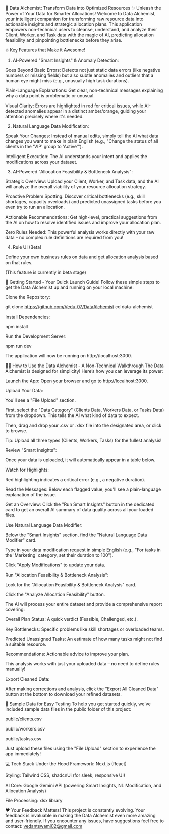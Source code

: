 🚀 Data Alchemist: Transform Data into Optimized Resources
✨ Unleash the Power of Your Data for Smarter Allocations!
Welcome to Data Alchemist, your intelligent companion for transforming raw resource data into actionable insights and strategic allocation plans. This application empowers non-technical users to cleanse, understand, and analyze their Client, Worker, and Task data with the magic of AI, predicting allocation feasibility and pinpointing bottlenecks before they arise.

🔥 Key Features that Make it Awesome!
1. AI-Powered "Smart Insights" & Anomaly Detection:

Goes Beyond Basic Errors: Detects not just static data errors (like negative numbers or missing fields) but also subtle anomalies and outliers that a human eye might miss (e.g., unusually high task durations).

Plain-Language Explanations: Get clear, non-technical messages explaining why a data point is problematic or unusual.

Visual Clarity: Errors are highlighted in red for critical issues, while AI-detected anomalies appear in a distinct amber/orange, guiding your attention precisely where it's needed.

2. Natural Language Data Modification:

Speak Your Changes: Instead of manual edits, simply tell the AI what data changes you want to make in plain English (e.g., "Change the status of all clients in the 'VIP' group to 'Active'").

Intelligent Execution: The AI understands your intent and applies the modifications across your dataset.

3. AI-Powered "Allocation Feasibility & Bottleneck Analysis":

Strategic Overview: Upload your Client, Worker, and Task data, and the AI will analyze the overall viability of your resource allocation strategy.

Proactive Problem Spotting: Discover critical bottlenecks (e.g., skill shortages, capacity overloads) and predicted unassigned tasks before you even try to run an allocation.

Actionable Recommendations: Get high-level, practical suggestions from the AI on how to resolve identified issues and improve your allocation plan.

Zero Rules Needed: This powerful analysis works directly with your raw data – no complex rule definitions are required from you!

4. Rule UI (Beta)

Define your own business rules on data and get allocation analysis based on that rules.

(This feature is currently in beta stage)


🚀 Getting Started - Your Quick Launch Guide!
Follow these simple steps to get the Data Alchemist up and running on your local machine:

Clone the Repository:

git clone <https://github.com/Vedu-07/DataAlchemist>
cd data-alchemist

Install Dependencies:

npm install

Run the Development Server:

npm run dev

The application will now be running on http://localhost:3000.

👩‍💻 How to Use the Data Alchemist - A Non-Technical Walkthrough
The Data Alchemist is designed for simplicity! Here’s how you can leverage its power:

Launch the App: Open your browser and go to http://localhost:3000.

Upload Your Data:

You'll see a "File Upload" section.

First, select the "Data Category" (Clients Data, Workers Data, or Tasks Data) from the dropdown. This tells the AI what kind of data to expect.

Then, drag and drop your .csv or .xlsx file into the designated area, or click to browse.

Tip: Upload all three types (Clients, Workers, Tasks) for the fullest analysis!

Review "Smart Insights":

Once your data is uploaded, it will automatically appear in a table below.

Watch for Highlights:

Red highlighting indicates a critical error (e.g., a negative duration).

Read the Messages: Below each flagged value, you'll see a plain-language explanation of the issue.

Get an Overview: Click the "Run Smart Insights" button in the dedicated card to get an overall AI summary of data quality across all your loaded files.

Use Natural Language Data Modifier:

Below the "Smart Insights" section, find the "Natural Language Data Modifier" card.

Type in your data modification request in simple English (e.g., "For tasks in the 'Marketing' category, set their duration to 100").

Click "Apply Modifications" to update your data.

Run "Allocation Feasibility & Bottleneck Analysis": 

Look for the "Allocation Feasibility & Bottleneck Analysis" card.

Click the "Analyze Allocation Feasibility" button.

The AI will process your entire dataset and provide a comprehensive report covering:

Overall Plan Status: A quick verdict (Feasible, Challenged, etc.).

Key Bottlenecks: Specific problems like skill shortages or overloaded teams.

Predicted Unassigned Tasks: An estimate of how many tasks might not find a suitable resource.

Recommendations: Actionable advice to improve your plan.

This analysis works with just your uploaded data – no need to define rules manually!

Export Cleaned Data:

After making corrections and analysis, click the "Export All Cleaned Data" button at the bottom to download your refined datasets.

📂 Sample Data for Easy Testing
To help you get started quickly, we've included sample data files in the public folder of this project:

public/clients.csv

public/workers.csv

public/taskss.csv

Just upload these files using the "File Upload" section to experience the app immediately!

💻 Tech Stack Under the Hood
Framework: Next.js (React)

Styling: Tailwind CSS, shadcnUi (for sleek, responsive UI)


AI Core: Google Gemini API (powering Smart Insights, NL Modification, and Allocation Analysis)

File Processing: xlsx library

❤️ Your Feedback Matters!
This project is constantly evolving. Your feedback is invaluable in making the Data Alchemist even more amazing and user-friendly. If you encounter any issues, have suggestions feel free to contact: <vedantswami02@gmail.com>